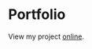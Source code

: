 # Portfolio

View my project [online](https://github.com/LucBeenen/Portfolio/blob/master/Portfolio/index.html).
